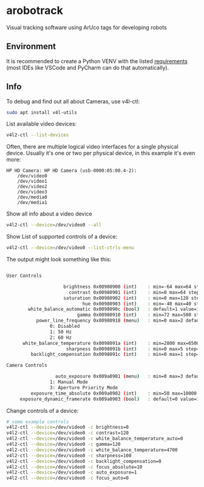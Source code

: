# arobotrack
Visual tracking software using ArUco tags for developing robots

## Environment

It is recommended to create a Python VENV with the listed [requirements](requirements.txt) (most IDEs like VSCode and PyCharm can do that automatically).

## Info

To debug and find out all about Cameras, use v4l-ctl:

```bash
sudo apt install v4l-utils
```

List available video devices:

```bash
v4l2-ctl --list-devices
```

Often, there are multiple logical video interfaces for a single physical device.
Usually it's one or two per physical device, in this example it's even more:

```
HP HD Camera: HP HD Camera (usb-0000:05:00.4-2):
	/dev/video0
	/dev/video1
	/dev/video2
	/dev/video3
	/dev/media0
	/dev/media1
```

Show all info about a video device

```bash
v4l2-ctl --device=/dev/video0 --all
```

Show List of supported controls of a device:

```bash
v4l2-ctl --device=/dev/video0 --list-ctrls-menu
```

The output might look something like this:

```bash

User Controls

                     brightness 0x00980900 (int)    : min=-64 max=64 step=1 default=0 value=0
                       contrast 0x00980901 (int)    : min=0 max=64 step=1 default=32 value=32
                     saturation 0x00980902 (int)    : min=0 max=128 step=1 default=64 value=64
                            hue 0x00980903 (int)    : min=-40 max=40 step=1 default=0 value=0
        white_balance_automatic 0x0098090c (bool)   : default=1 value=1
                          gamma 0x00980910 (int)    : min=72 max=500 step=1 default=100 value=100
           power_line_frequency 0x00980918 (menu)   : min=0 max=2 default=1 value=1 (50 Hz)
				0: Disabled
				1: 50 Hz
				2: 60 Hz
      white_balance_temperature 0x0098091a (int)    : min=2800 max=6500 step=10 default=4000 value=4000 flags=inactive
                      sharpness 0x0098091b (int)    : min=0 max=5 step=1 default=0 value=0
         backlight_compensation 0x0098091c (int)    : min=0 max=1 step=1 default=0 value=0

Camera Controls

                  auto_exposure 0x009a0901 (menu)   : min=0 max=3 default=3 value=3 (Aperture Priority Mode)
				1: Manual Mode
				3: Aperture Priority Mode
         exposure_time_absolute 0x009a0902 (int)    : min=50 max=10000 step=1 default=300 value=300 flags=inactive
     exposure_dynamic_framerate 0x009a0903 (bool)   : default=0 value=1

```

Change controls of a device:

```bash
# some example controls
v4l2-ctl --device=/dev/video0 -c brightness=0
v4l2-ctl --device=/dev/video0 -c contrast=120
v4l2-ctl --device=/dev/video0 -c white_balance_temperature_auto=0
v4l2-ctl --device=/dev/video0 -c gamma=120
v4l2-ctl --device=/dev/video0 -c white_balance_temperature=4700
v4l2-ctl --device=/dev/video0 -c sharpness=100
v4l2-ctl --device=/dev/video0 -c backlight_compensation=0
v4l2-ctl --device=/dev/video0 -c focus_absolute=10
v4l2-ctl --device=/dev/video0 -c auto_exposure=1
v4l2-ctl --device=/dev/video0 -c focus_auto=0
```